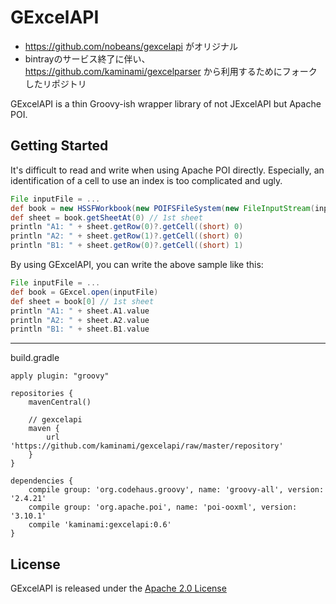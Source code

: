 GExcelAPI
=========

- https://github.com/nobeans/gexcelapi がオリジナル
- bintrayのサービス終了に伴い、https://github.com/kaminami/gexcelparser から利用するためにフォークしたリポジトリ


GExcelAPI is a thin Groovy-ish wrapper library of not JExcelAPI but Apache POI.




Getting Started
---------------

It's difficult to read and write when using Apache POI directly.
Especially, an identification of a cell to use an index is too complicated and ugly.

```groovy
File inputFile = ...
def book = new HSSFWorkbook(new POIFSFileSystem(new FileInputStream(inputFile)))
def sheet = book.getSheetAt(0) // 1st sheet
println "A1: " + sheet.getRow(0)?.getCell((short) 0)
println "A2: " + sheet.getRow(1)?.getCell((short) 0)
println "B1: " + sheet.getRow(0)?.getCell((short) 1)
```

By using GExcelAPI, you can write the above sample like this:

```groovy
File inputFile = ...
def book = GExcel.open(inputFile)
def sheet = book[0] // 1st sheet
println "A1: " + sheet.A1.value
println "A2: " + sheet.A2.value
println "B1: " + sheet.B1.value
```

---------------------
build.gradle

```
apply plugin: "groovy"

repositories {
    mavenCentral()

    // gexcelapi
    maven {
        url 'https://github.com/kaminami/gexcelapi/raw/master/repository'
    }
}

dependencies {
    compile group: 'org.codehaus.groovy', name: 'groovy-all', version: '2.4.21'
    compile group: 'org.apache.poi', name: 'poi-ooxml', version: '3.10.1'
    compile 'kaminami:gexcelapi:0.6'
}
```

License
-------

GExcelAPI is released under the [Apache 2.0 License](http://www.apache.org/licenses/LICENSE-2.0)

